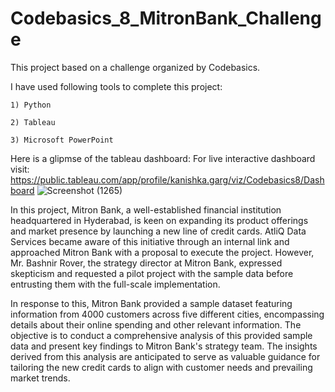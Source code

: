 # Codebasics_8_MitronBank_Challenge
This project based on a challenge organized by Codebasics. 

I have used following tools to complete this project:

    1) Python
    
    2) Tableau
    
    3) Microsoft PowerPoint    

Here is a glipmse of the tableau dashboard:
For live interactive dashboard visit: https://public.tableau.com/app/profile/kanishka.garg/viz/Codebasics8/Dashboard
![Screenshot (1265)](https://github.com/kanishkagargg/Codebasics_8_MitronBank/assets/140965958/a551655a-1948-4028-9c28-aab7201ff166)

    
In this project, Mitron Bank, a well-established financial institution headquartered in Hyderabad, is keen on expanding its product offerings and market presence by launching a new line of credit cards. AtliQ Data Services became aware of this initiative through an internal link and approached Mitron Bank with a proposal to execute the project. However, Mr. Bashnir Rover, the strategy director at Mitron Bank, expressed skepticism and requested a pilot project with the sample data before entrusting them with the full-scale implementation.

In response to this, Mitron Bank provided a sample dataset featuring information from 4000 customers across five different cities, encompassing details about their online spending and other relevant information. The objective is to conduct a comprehensive analysis of this provided sample data and present key findings to Mitron Bank's strategy team. The insights derived from this analysis are anticipated to serve as valuable guidance for tailoring the new credit cards to align with customer needs and prevailing market trends.  
